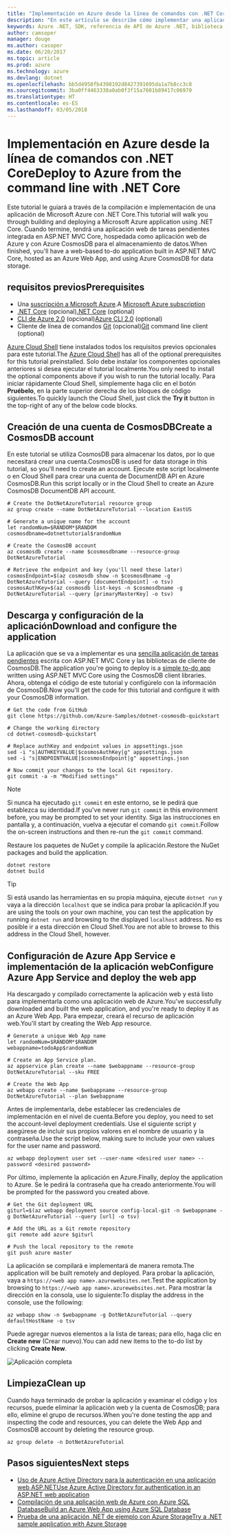 ```yaml
---
title: "Implementación en Azure desde la línea de comandos con .NET Core"
description: "En este artículo se describe cómo implementar una aplicación de ASP.NET Core en Azure App Service mediante herramientas de la línea de comandos."
keywords: Azure .NET, SDK, referencia de API de Azure .NET, biblioteca de clases de Azure .NET
author: camsoper
manager: douge
ms.author: casoper
ms.date: 06/20/2017
ms.topic: article
ms.prod: azure
ms.technology: azure
ms.devlang: dotnet
ms.openlocfilehash: bb5d4958fb4398192d8427391695da1a7b8cc3c8
ms.sourcegitcommit: 3ba0ff4463338a0ab0f3f15a7601b89417c06970
ms.translationtype: HT
ms.contentlocale: es-ES
ms.lasthandoff: 03/05/2018
---
```

# <a name="deploy-to-azure-from-the-command-line-with-net-core"></a><span data-ttu-id="11b36-104">Implementación en Azure desde la línea de comandos con .NET Core</span><span class="sxs-lookup"><span data-stu-id="11b36-104">Deploy to Azure from the command line with .NET Core</span></span>

<span data-ttu-id="11b36-105">Este tutorial le guiará a través de la compilación e implementación de una aplicación de Microsoft Azure con .NET Core.</span><span class="sxs-lookup"><span data-stu-id="11b36-105">This tutorial will walk you through building and deploying a Microsoft Azure application using .NET Core.</span></span>  <span data-ttu-id="11b36-106">Cuando termine, tendrá una aplicación web de tareas pendientes integrada en ASP.NET MVC Core, hospedada como aplicación web de Azure y con Azure CosmosDB para el almacenamiento de datos.</span><span class="sxs-lookup"><span data-stu-id="11b36-106">When finished, you'll have a web-based to-do application built in ASP.NET MVC Core, hosted as an Azure Web App, and using Azure CosmosDB for data storage.</span></span>

## <a name="prerequisites"></a><span data-ttu-id="11b36-107">requisitos previos</span><span class="sxs-lookup"><span data-stu-id="11b36-107">Prerequisites</span></span>

* <span data-ttu-id="11b36-108">Una [suscripción a Microsoft Azure](https://azure.microsoft.com/free/).</span><span class="sxs-lookup"><span data-stu-id="11b36-108">A [Microsoft Azure subscription](https://azure.microsoft.com/free/)</span></span>
* <span data-ttu-id="11b36-109">[.NET Core](https://www.microsoft.com/net/download/core) (opcional)</span><span class="sxs-lookup"><span data-stu-id="11b36-109">[.NET Core](https://www.microsoft.com/net/download/core) (optional)</span></span>
* <span data-ttu-id="11b36-110">[CLI de Azure 2.0](/cli/azure/install-az-cli2) (opcional)</span><span class="sxs-lookup"><span data-stu-id="11b36-110">[Azure CLI 2.0](/cli/azure/install-az-cli2) (optional)</span></span>
* <span data-ttu-id="11b36-111">Cliente de línea de comandos [Git](https://www.git-scm.com/) (opcional)</span><span class="sxs-lookup"><span data-stu-id="11b36-111">[Git](https://www.git-scm.com/) command line client (optional)</span></span>

<span data-ttu-id="11b36-112">[Azure Cloud Shell](/azure/cloud-shell/) tiene instalados todos los requisitos previos opcionales para este tutorial.</span><span class="sxs-lookup"><span data-stu-id="11b36-112">The [Azure Cloud Shell](/azure/cloud-shell/) has all of the optional prerequisites for this tutorial preinstalled.</span></span>  <span data-ttu-id="11b36-113">Solo debe instalar los componentes opcionales anteriores si desea ejecutar el tutorial localmente.</span><span class="sxs-lookup"><span data-stu-id="11b36-113">You only need to install the optional components above if you wish to run the tutorial locally.</span></span>  <span data-ttu-id="11b36-114">Para iniciar rápidamente Cloud Shell, simplemente haga clic en el botón **Pruébelo**, en la parte superior derecha de los bloques de código siguientes.</span><span class="sxs-lookup"><span data-stu-id="11b36-114">To quickly launch the Cloud Shell, just click the **Try it** button in the top-right of any of the below code blocks.</span></span>

## <a name="create-a-cosmosdb-account"></a><span data-ttu-id="11b36-115">Creación de una cuenta de CosmosDB</span><span class="sxs-lookup"><span data-stu-id="11b36-115">Create a CosmosDB account</span></span>

<span data-ttu-id="11b36-116">En este tutorial se utiliza CosmosDB para almacenar los datos, por lo que necesitará crear una cuenta.</span><span class="sxs-lookup"><span data-stu-id="11b36-116">CosmosDB is used for data storage in this tutorial, so you'll need to create an account.</span></span>  <span data-ttu-id="11b36-117">Ejecute este script localmente o en Cloud Shell para crear una cuenta de DocumentDB API en Azure CosmosDB.</span><span class="sxs-lookup"><span data-stu-id="11b36-117">Run this script locally or in the Cloud Shell to create an Azure CosmosDB DocumentDB API account.</span></span>

```azurecli-interactive
# Create the DotNetAzureTutorial resource group
az group create --name DotNetAzureTutorial --location EastUS

# Generate a unique name for the account
let randomNum=$RANDOM*$RANDOM
cosmosdbname=dotnettutorial$randomNum

# Create the CosmosDB account
az cosmosdb create --name $cosmosdbname --resource-group DotNetAzureTutorial

# Retrieve the endpoint and key (you'll need these later)
cosmosEndpoint=$(az cosmosdb show -n $cosmosdbname -g DotNetAzureTutorial --query [documentEndpoint] -o tsv)
cosmosAuthKey=$(az cosmosdb list-keys -n $cosmosdbname -g DotNetAzureTutorial --query [primaryMasterKey] -o tsv)

```

## <a name="download-and-configure-the-application"></a><span data-ttu-id="11b36-118">Descarga y configuración de la aplicación</span><span class="sxs-lookup"><span data-stu-id="11b36-118">Download and configure the application</span></span>

<span data-ttu-id="11b36-119">La aplicación que se va a implementar es una [sencilla aplicación de tareas pendientes](https://github.com/Azure-Samples/dotnet-cosmosdb-quickstart/) escrita con ASP.NET MVC Core y las bibliotecas de cliente de CosmosDB.</span><span class="sxs-lookup"><span data-stu-id="11b36-119">The application you're going to deploy is a [simple to-do app](https://github.com/Azure-Samples/dotnet-cosmosdb-quickstart/) written using ASP.NET MVC Core using the CosmosDB client libraries.</span></span>  <span data-ttu-id="11b36-120">Ahora, obtenga el código de este tutorial y configúrelo con la información de CosmosDB.</span><span class="sxs-lookup"><span data-stu-id="11b36-120">Now you'll get the code for this tutorial and configure it with your CosmosDB information.</span></span>

```azurecli-interactive
# Get the code from GitHub
git clone https://github.com/Azure-Samples/dotnet-cosmosdb-quickstart

# Change the working directory
cd dotnet-cosmosdb-quickstart

# Replace authKey and endpoint values in appsettings.json
sed -i "s|AUTHKEYVALUE|$cosmosAuthKey|g" appsettings.json
sed -i "s|ENDPOINTVALUE|$cosmosEndpoint|g" appsettings.json

# Now commit your changes to the local Git repository.
git commit -a -m "Modified settings"

```

> [!NOTE]
> <span data-ttu-id="11b36-121">Si nunca ha ejecutado `git commit` en este entorno, se le pedirá que establezca su identidad.</span><span class="sxs-lookup"><span data-stu-id="11b36-121">If you've never run `git commit` in this environment before, you may be prompted to set your identity.</span></span> <span data-ttu-id="11b36-122">Siga las instrucciones en pantalla y, a continuación, vuelva a ejecutar el comando `git commit`.</span><span class="sxs-lookup"><span data-stu-id="11b36-122">Follow the on-screen instructions and then re-run the `git commit` command.</span></span>

<span data-ttu-id="11b36-123">Restaure los paquetes de NuGet y compile la aplicación.</span><span class="sxs-lookup"><span data-stu-id="11b36-123">Restore the NuGet packages and build the application.</span></span>

```azurecli-interactive
dotnet restore
dotnet build
```

> [!TIP]
> <span data-ttu-id="11b36-124">Si está usando las herramientas en su propia máquina, ejecute `dotnet run` y vaya a la dirección `localhost` que se indica para probar la aplicación.</span><span class="sxs-lookup"><span data-stu-id="11b36-124">If you are using the tools on your own machine, you can test the application by running `dotnet run` and browsing to the displayed `localhost` address.</span></span>  <span data-ttu-id="11b36-125">No es posible ir a esta dirección en Cloud Shell.</span><span class="sxs-lookup"><span data-stu-id="11b36-125">You are not able to browse to this address in the Cloud Shell, however.</span></span>  

## <a name="configure-azure-app-service-and-deploy-the-web-app"></a><span data-ttu-id="11b36-126">Configuración de Azure App Service e implementación de la aplicación web</span><span class="sxs-lookup"><span data-stu-id="11b36-126">Configure Azure App Service and deploy the web app</span></span>

<span data-ttu-id="11b36-127">Ha descargado y compilado correctamente la aplicación web y está listo para implementarla como una aplicación web de Azure.</span><span class="sxs-lookup"><span data-stu-id="11b36-127">You've successfully downloaded and built the web application, and you're ready to deploy it as an Azure Web App.</span></span>  <span data-ttu-id="11b36-128">Para empezar, creará el recurso de aplicación web.</span><span class="sxs-lookup"><span data-stu-id="11b36-128">You'll start by creating the Web App resource.</span></span>

```azurecli-interactive
# Generate a unique Web App name
let randomNum=$RANDOM*$RANDOM
webappname=todoApp$randomNum

# Create an App Service plan.
az appservice plan create --name $webappname --resource-group DotNetAzureTutorial --sku FREE

# Create the Web App
az webapp create --name $webappname --resource-group DotNetAzureTutorial --plan $webappname

```

<span data-ttu-id="11b36-129">Antes de implementarla, debe establecer las credenciales de implementación en el nivel de cuenta.</span><span class="sxs-lookup"><span data-stu-id="11b36-129">Before you deploy, you need to set the account-level deployment credentials.</span></span>  <span data-ttu-id="11b36-130">Use el siguiente script y asegúrese de incluir sus propios valores en el nombre de usuario y la contraseña.</span><span class="sxs-lookup"><span data-stu-id="11b36-130">Use the script below, making sure to include your own values for the user name and password.</span></span>

```azurecli-interactive
az webapp deployment user set --user-name <desired user name> --password <desired password>
```

<span data-ttu-id="11b36-131">Por último, implemente la aplicación en Azure.</span><span class="sxs-lookup"><span data-stu-id="11b36-131">Finally, deploy the application to Azure.</span></span>  <span data-ttu-id="11b36-132">Se le pedirá la contraseña que ha creado anteriormente.</span><span class="sxs-lookup"><span data-stu-id="11b36-132">You will be prompted for the password you created above.</span></span>

```azurecli-interactive
# Get the Git deployment URL
giturl=$(az webapp deployment source config-local-git -n $webappname -g DotNetAzureTutorial --query [url] -o tsv)

# Add the URL as a Git remote repository
git remote add azure $giturl

# Push the local repository to the remote
git push azure master
```

<span data-ttu-id="11b36-133">La aplicación se compilará e implementará de manera remota.</span><span class="sxs-lookup"><span data-stu-id="11b36-133">The application will be built remotely and deployed.</span></span>  <span data-ttu-id="11b36-134">Para probar la aplicación, vaya a `https://<web app name>.azurewebsites.net`.</span><span class="sxs-lookup"><span data-stu-id="11b36-134">Test the application by browsing to `https://<web app name>.azurewebsites.net`.</span></span>  <span data-ttu-id="11b36-135">Para mostrar la dirección en la consola, use lo siguiente:</span><span class="sxs-lookup"><span data-stu-id="11b36-135">To display the address in the console, use the following:</span></span>

```azurecli-interactive
az webapp show -n $webappname -g DotNetAzureTutorial --query defaultHostName -o tsv
```

<span data-ttu-id="11b36-136">Puede agregar nuevos elementos a la lista de tareas; para ello, haga clic en **Create new** (Crear nuevo).</span><span class="sxs-lookup"><span data-stu-id="11b36-136">You can add new items to the to-do list by clicking **Create New**.</span></span>

![Aplicación completa](./media/dotnet-quickstart/todo.png)

## <a name="clean-up"></a><span data-ttu-id="11b36-138">Limpieza</span><span class="sxs-lookup"><span data-stu-id="11b36-138">Clean up</span></span>

<span data-ttu-id="11b36-139">Cuando haya terminado de probar la aplicación y examinar el código y los recursos, puede eliminar la aplicación web y la cuenta de CosmosDB; para ello, elimine el grupo de recursos.</span><span class="sxs-lookup"><span data-stu-id="11b36-139">When you're done testing the app and inspecting the code and resources, you can delete the Web App and CosmosDB account by deleting the resource group.</span></span>

```azurecli-interactive
az group delete -n DotNetAzureTutorial
```

## <a name="next-steps"></a><span data-ttu-id="11b36-140">Pasos siguientes</span><span class="sxs-lookup"><span data-stu-id="11b36-140">Next steps</span></span>

* [<span data-ttu-id="11b36-141">Uso de Azure Active Directory para la autenticación en una aplicación web ASP.NET</span><span class="sxs-lookup"><span data-stu-id="11b36-141">Use Azure Active Directory for authentication in an ASP.NET web application</span></span>](/azure/active-directory/develop/active-directory-devquickstarts-webapp-dotnet)
* [<span data-ttu-id="11b36-142">Compilación de una aplicación web de Azure con Azure SQL Database</span><span class="sxs-lookup"><span data-stu-id="11b36-142">Build an Azure Web App using Azure SQL Database</span></span>](/azure/app-service-web/web-sites-dotnet-get-started)
* [<span data-ttu-id="11b36-143">Prueba de una aplicación .NET de ejemplo con Azure Storage</span><span class="sxs-lookup"><span data-stu-id="11b36-143">Try a .NET sample application with Azure Storage</span></span>](/azure/storage/storage-samples-dotnet)


